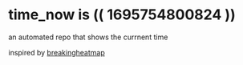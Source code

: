# time_now is (( 1695754800824 ))

an automated repo that shows the currnent time

inspired by [breakingheatmap](https://github.com/breakingheatmap/breakingheatmap)
